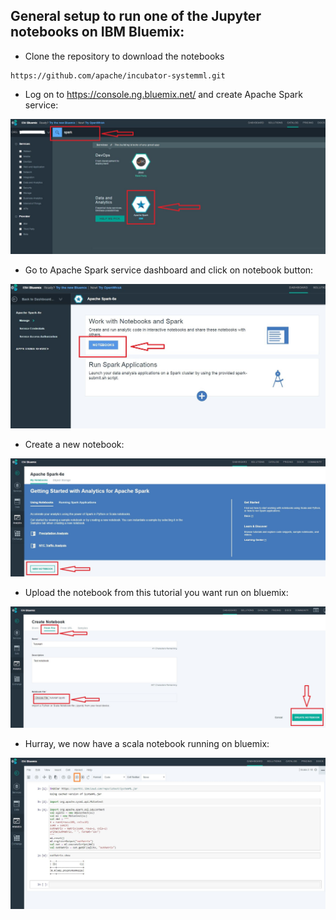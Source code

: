 ## General setup to run one of the Jupyter notebooks on IBM Bluemix:

* Clone the repository to download the notebooks
```
https://github.com/apache/incubator-systemml.git
```

* Log on to https://console.ng.bluemix.net/ and create Apache Spark service:

![Setup screenshot](images/bluemix_screen.jpeg?raw=true "Setup screenshot")

* Go to Apache Spark service dashboard and click on notebook button:

![Setup screenshot](images/bluemix_spark_screen.jpeg?raw=true "Setup screenshot")

* Create a new notebook:

![Setup screenshot](images/bluemix_spark_screen2.jpeg?raw=true "Setup screenshot")

* Upload the notebook from this tutorial you want run on bluemix:

![Setup screenshot](images/bluemix_spark_screen3.jpeg?raw=true "Setup screenshot")

* Hurray, we now have a scala notebook running on bluemix:

![Setup screenshot](images/bluemix_spark_screen4.jpeg?raw=true "Setup screenshot")
